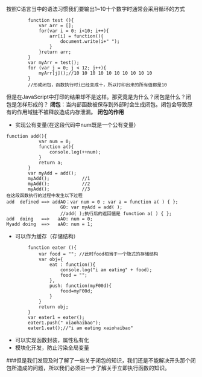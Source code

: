 按照C语言当中的语法习惯我们要输出1~10十个数字时通常会采用循环的方式

```
        function test (){
            var arr = [];
            for(var i = 0; i<10; i++){
                arr[i] = function(){
                    document.write(i+" ");
                }
            }return arr;
        }
        var myArr = test();
        for (var j = 0; j < 12; j++){
            myArr[j]();//10 10 10 10 10 10 10 10 10 10
        }
        //形成闭包，函数执行时i已经变成十，所以打印出来的所有值都是10
```
但是在JavaScript中打印的结果却不是这样。那究竟是为什么？闭包是什么？闭包是怎样形成的？
**闭包**：当内部函数被保存到外部时会生成闭包。闭包会导致原有的作用域链不被释放造成内存泄漏。
**闭包的作用**

 - 实现公有变量(在这段代码中num既是一个公有变量）

```
function add(){
            var num = 0;
            function a(){
                console.log(++num);
            }
            return a;
        }
        var myAdd = add();  
	    myAdd();            //1
        myAdd();            //2
        myAdd();            //3
在这段函数执行的过程中发生以下过程
add  defined ==> addAO：var num = 0 ; var a = function a( ) { };
					GO: var myAdd = add( );
					//add( );执行后的返回值是 function a( ) { };
add  doing	 ==>   aAO: num = 0;
Myadd doing  ==>   aAO: num = 1; 
```


 - 可以作为缓存（存储结构）
```
        function eater (){
            var food = ""; //此时food相当于一个隐式的存储结构
            var obj={
                eat : function(){
                    console.log("i am eating" + food);
                    food = "";
                },
                push: function(myF00d){
                    food=myF00d;
                }
            }
            return obj;
        }
        var eater1 = eater();
        eater1.push(" xiaohaibao");
        eater1.eat();//"i am eating xaiohaibao"
```
 - 可以实现函数封装，属性私有化
 - 模块化开发，防止污染全局变量

###但是我们发现及时了解了一些关于闭包的知识，我们还是不能解决开头那个闭包所造成的问题，所以我们必须进一步了解关于立即执行函数的知识。
